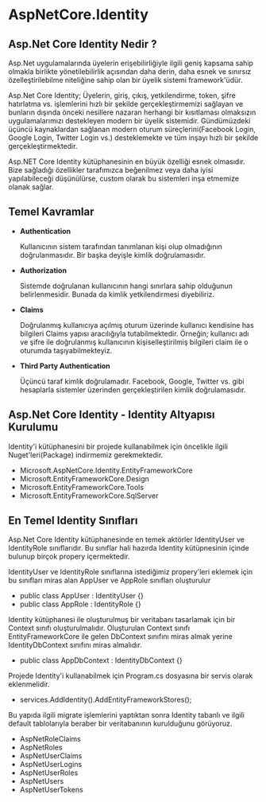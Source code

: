 # AspNetCore.Identity

<h2>Asp.Net Core Identity Nedir ?</h2>

<p>Asp.Net uygulamalarında üyelerin erişebilirliğiyle ilgili geniş kapsama sahip olmakla birlikte yönetilebilirlik açısından daha derin, daha esnek ve sınırsız özelleştirilebilme niteliğine sahip olan bir üyelik sistemi framework'üdür.</p>
<p>Asp.Net Core Identity; Üyelerin, giriş, çıkış, yetkilendirme, token, şifre hatırlatma vs. işlemlerini hızlı bir şekilde gerçekleştirmemizi sağlayan ve bunların dışında önceki nesillere nazaran herhangi bir kısıtlaması olmaksızın uygulamalarımızı destekleyen modern bir üyelik sistemidir. Gündümüzdeki üçüncü kaynaklardan sağlanan modern oturum süreçlerini(Facebook Login, Google Login, Twitter Login vs.) desteklemekte ve tüm inşayı hızlı bir şekilde gerçekleştirmektedir.</p>
<p>Asp.NET Core Identity kütüphanesinin en büyük özelliği esnek olmasıdır. Bize sağladığı özellikler tarafımızca beğenilmez veya daha iyisi yapılabileceği düşünülürse, custom olarak bu sistemleri inşa etmemize olanak sağlar.</p>

<h2>Temel Kavramlar</h2>

<ul>
    <li><b>Authentication</b></li>
    <p>Kullanıcının sistem tarafından tanımlanan kişi olup olmadığının doğrulanmasıdır. Bir başka deyişle kimlik doğrulamasıdır.</p>
    <li><b>Authorization</b></li>
    <p>Sistemde doğrulanan kullanıcının hangi sınırlara sahip olduğunun belirlenmesidir. Bunada da kimlik yetkilendirmesi diyebiliriz.</p>
    <li><b>Claims</b></li>
    <p>Doğrulanmış kullanıcıya açılmış oturum üzerinde kullanıcı kendisine has bilgileri Claims yapısı aracılığıyla tutabilmektedir. Örneğin; kullanıcı adı ve şifre ile doğrulanmış kullanıcının kişiselleştirilmiş bilgileri claim ile o oturumda taşıyabilmekteyiz.</p>
    <li><b>Third Party Authentication</b></li>
    <p>Üçüncü taraf kimlik doğrulamadır. Facebook, Google, Twitter vs. gibi hesaplarla sistemler üzerinden gerçekleştirilen kimlik doğrulamasıdır.</p>
</ul>

<h2>Asp.Net Core Identity - Identity Altyapısı Kurulumu</h2>

<p>Identity'i kütüphanesini bir projede kullanabilmek için öncelikle ilgili Nuget'leri(Package) indirmemiz gerekmektedir.</p>

<ul>
    <li>Microsoft.AspNetCore.Identity.EntityFrameworkCore</li>
    <li>Microsoft.EntityFrameworkCore.Design</li>
    <li>Microsoft.EntityFrameworkCore.Tools</li>
    <li>Microsoft.EntityFrameworkCore.SqlServer</li>
</ul>

<h2>En Temel Identity Sınıfları</h2>

<p>Asp.Net Core Identity kütüphanesinde en temek aktörler IdentityUser ve IdentityRole sınıflarıdır. Bu sınıflar hali hazırda Identity kütüpnesinin içinde bulunup birçok propery içermektedir.</p>
<p>IdentityUser ve IdentityRole sınıflarına istediğimiz propery'leri eklemek için bu sınıfları miras alan AppUser ve AppRole sınıfları oluşturulur</p>

<ul>
    <li>public class AppUser : IdentityUser {}</li>
    <li>public class AppRole : IdentityRole {}</li>
</ul>

<p>Identity kütüphanesi ile oluşturulmuş bir veritabanı tasarlamak için bir Context sınıfı oluşturulmalıdır. Oluşturulan Context sınıfı EntityFrameworkCore ile gelen DbContext sınıfını miras almak yerine IdentityDbContext sınıfını miras almalıdır.</p>

<ul>
    <li>public class AppDbContext : IdentityDbContext<AppUser> {} </li>
</ul>

<p>Projede Identity'i kullanabilmek için Program.cs dosyasına bir servis olarak eklenmelidir.</p>

<ul>
    <li>services.AddIdentity<AppUser, IdentityRole>().AddEntityFrameworkStores<AppDbContext>();</li>
</ul>

<p>Bu yapıda ilgili migrate işlemlerini yaptıktan sonra Identity tabanlı ve ilgili default tablolarıyla beraber bir veritabanının kurulduğunu görüyoruz.</p>

<ul>
    <li>AspNetRoleClaims</li>
    <li>AspNetRoles</li>
    <li>AspNetUserClaims</li>
    <li>AspNetUserLogins</li>
    <li>AspNetUserRoles</li>
    <li>AspNetUsers</li>
    <li>AspNetUserTokens</li>
</ul>
